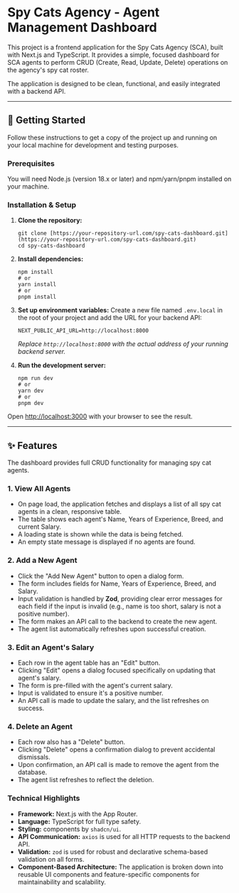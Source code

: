 # Spy Cats Agency - Agent Management Dashboard

This project is a frontend application for the Spy Cats Agency (SCA), built with Next.js and TypeScript. It provides a simple, focused dashboard for SCA agents to perform CRUD (Create, Read, Update, Delete) operations on the agency's spy cat roster.

The application is designed to be clean, functional, and easily integrated with a backend API.

---

## 🚀 Getting Started

Follow these instructions to get a copy of the project up and running on your local machine for development and testing purposes.

### Prerequisites

You will need Node.js (version 18.x or later) and npm/yarn/pnpm installed on your machine.

### Installation & Setup

1.  **Clone the repository:**
    ```shell
    git clone [https://your-repository-url.com/spy-cats-dashboard.git](https://your-repository-url.com/spy-cats-dashboard.git)
    cd spy-cats-dashboard
    ```

2.  **Install dependencies:**
    ```shell
    npm install
    # or
    yarn install
    # or
    pnpm install
    ```

3.  **Set up environment variables:**
    Create a new file named `.env.local` in the root of your project and add the URL for your backend API:
    ```
    NEXT_PUBLIC_API_URL=http://localhost:8000
    ```
    *Replace `http://localhost:8000` with the actual address of your running backend server.*

4.  **Run the development server:**
    ```shell
    npm run dev
    # or
    yarn dev
    # or
    pnpm dev
    ```

Open [http://localhost:3000](http://localhost:3000) with your browser to see the result.

---

## ✨ Features

The dashboard provides full CRUD functionality for managing spy cat agents.

### 1. View All Agents
* On page load, the application fetches and displays a list of all spy cat agents in a clean, responsive table.
* The table shows each agent's Name, Years of Experience, Breed, and current Salary.
* A loading state is shown while the data is being fetched.
* An empty state message is displayed if no agents are found.

### 2. Add a New Agent
* Click the "Add New Agent" button to open a dialog form.
* The form includes fields for Name, Years of Experience, Breed, and Salary.
* Input validation is handled by **Zod**, providing clear error messages for each field if the input is invalid (e.g., name is too short, salary is not a positive number).
* The form makes an API call to the backend to create the new agent.
* The agent list automatically refreshes upon successful creation.

### 3. Edit an Agent's Salary
* Each row in the agent table has an "Edit" button.
* Clicking "Edit" opens a dialog focused specifically on updating that agent's salary.
* The form is pre-filled with the agent's current salary.
* Input is validated to ensure it's a positive number.
* An API call is made to update the salary, and the list refreshes on success.

### 4. Delete an Agent
* Each row also has a "Delete" button.
* Clicking "Delete" opens a confirmation dialog to prevent accidental dismissals.
* Upon confirmation, an API call is made to remove the agent from the database.
* The agent list refreshes to reflect the deletion.

### Technical Highlights
* **Framework:** Next.js with the App Router.
* **Language:** TypeScript for full type safety.
* **Styling:** components by `shadcn/ui`.
* **API Communication:** `axios` is used for all HTTP requests to the backend API.
* **Validation:** `zod` is used for robust and declarative schema-based validation on all forms.
* **Component-Based Architecture:** The application is broken down into reusable UI components and feature-specific components for maintainability and scalability.